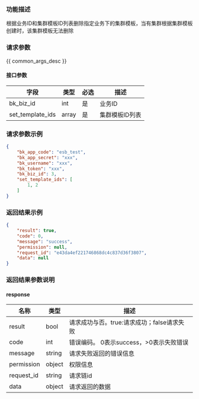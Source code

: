 ### 功能描述

根据业务ID和集群模板ID列表删除指定业务下的集群模板，当有集群根据集群模板创建时，该集群模板无法删除

### 请求参数

{{ common_args_desc }}

#### 接口参数

| 字段                 | 类型   | 必选 | 描述           |
| -------------------- | ------ | ---- | ------------ |
| bk_biz_id            | int    | 是   | 业务ID        |
| set_template_ids     | array  | 是   | 集群模板ID列表 |


### 请求参数示例

```json
{
    "bk_app_code": "esb_test",
    "bk_app_secret": "xxx",
    "bk_username": "xxx",
    "bk_token": "xxx",
    "bk_biz_id": 3,
    "set_template_ids": [
        1, 2
    ]
}
```

### 返回结果示例

```json
{
    "result": true,
    "code": 0,
    "message": "success",
    "permission": null,
    "request_id": "e43da4ef221746868dc4c837d36f3807",
    "data": null
}
```

### 返回结果参数说明

#### response

| 名称    | 类型   | 描述                                    |
| ------- | ------ | ------------------------------------- |
| result  | bool   | 请求成功与否。true:请求成功；false请求失败 |
| code    | int    | 错误编码。 0表示success，>0表示失败错误   |
| message | string | 请求失败返回的错误信息                   |
| permission    | object | 权限信息    |
| request_id    | string | 请求链id    |
| data    | object | 请求返回的数据                          |
